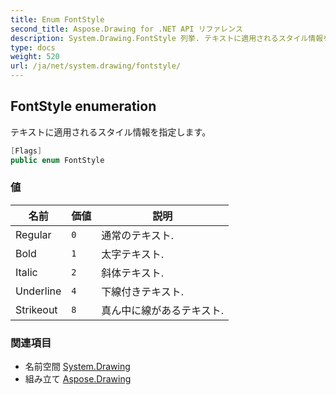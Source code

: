 ```yaml
---
title: Enum FontStyle
second_title: Aspose.Drawing for .NET API リファレンス
description: System.Drawing.FontStyle 列挙. テキストに適用されるスタイル情報を指定します
type: docs
weight: 520
url: /ja/net/system.drawing/fontstyle/
---
```

## FontStyle enumeration

テキストに適用されるスタイル情報を指定します。

```csharp
[Flags]
public enum FontStyle
```

### 値

| 名前 | 価値 | 説明 |
| --- | --- | --- |
| Regular | `0` | 通常のテキスト. |
| Bold | `1` | 太字テキスト. |
| Italic | `2` | 斜体テキスト. |
| Underline | `4` | 下線付きテキスト. |
| Strikeout | `8` | 真ん中に線があるテキスト. |

### 関連項目

* 名前空間 [System.Drawing](../../system.drawing/)
* 組み立て [Aspose.Drawing](../../)


